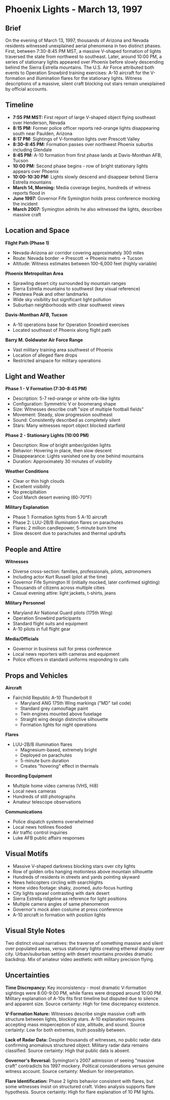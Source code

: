 # Phoenix Lights - March 13, 1997

## Brief
On the evening of March 13, 1997, thousands of Arizona and Nevada residents witnessed unexplained aerial phenomena in two distinct phases. First, between 7:30-8:45 PM MST, a massive V-shaped formation of lights traversed the state from northwest to southeast. Later, around 10:00 PM, a series of stationary lights appeared over Phoenix before slowly descending behind the Sierra Estrella mountains. The U.S. Air Force attributed both events to Operation Snowbird training exercises: A-10 aircraft for the V-formation and illumination flares for the stationary lights. Witness descriptions of a massive, silent craft blocking out stars remain unexplained by official accounts.

## Timeline
- **7:55 PM MST:** First report of large V-shaped object flying southeast over Henderson, Nevada
- **8:15 PM:** Former police officer reports red-orange lights disappearing south near Paulden, Arizona
- **8:17 PM:** Sightings of V-formation lights over Prescott Valley
- **8:30-8:45 PM:** Formation passes over northwest Phoenix suburbs including Glendale
- **8:45 PM:** A-10 formation from first phase lands at Davis-Monthan AFB, Tucson
- **10:00 PM:** Second phase begins - row of bright stationary lights appears over Phoenix
- **10:00-10:30 PM:** Lights slowly descend and disappear behind Sierra Estrella mountains
- **March 14, Morning:** Media coverage begins, hundreds of witness reports flood in
- **June 1997:** Governor Fife Symington holds press conference mocking the incident
- **March 2007:** Symington admits he also witnessed the lights, describes massive craft

## Location and Space
**Flight Path (Phase 1)**
- Nevada-Arizona air corridor covering approximately 300 miles
- Route: Nevada border → Prescott → Phoenix metro → Tucson
- Altitude: Witness estimates between 100-6,000 feet (highly variable)

**Phoenix Metropolitan Area**
- Sprawling desert city surrounded by mountain ranges
- Sierra Estrella mountains to southwest (key visual reference)
- Piestewa Peak and other landmarks
- Wide sky visibility but significant light pollution
- Suburban neighborhoods with clear southwest views

**Davis-Monthan AFB, Tucson**
- A-10 operations base for Operation Snowbird exercises
- Located southeast of Phoenix along flight path

**Barry M. Goldwater Air Force Range**
- Vast military training area southwest of Phoenix
- Location of alleged flare drops
- Restricted airspace for military operations

## Light and Weather
**Phase 1 - V Formation (7:30-8:45 PM)**
- Description: 5-7 red-orange or white orb-like lights
- Configuration: Symmetric V or boomerang shape
- Size: Witnesses describe craft "size of multiple football fields"
- Movement: Steady, slow progression southeast
- Sound: Consistently described as completely silent
- Stars: Many witnesses report object blocked starfield

**Phase 2 - Stationary Lights (10:00 PM)**
- Description: Row of bright amber/golden lights
- Behavior: Hovering in place, then slow descent
- Disappearance: Lights vanished one by one behind mountains
- Duration: Approximately 30 minutes of visibility

**Weather Conditions**
- Clear or thin high clouds
- Excellent visibility
- No precipitation
- Cool March desert evening (60-70°F)

**Military Explanation**
- Phase 1: Formation lights from 5 A-10 aircraft
- Phase 2: LUU-2B/B illumination flares on parachutes
- Flares: 2 million candlepower, 5-minute burn time
- Slow descent due to parachutes and thermal updrafts

## People and Attire
**Witnesses**
- Diverse cross-section: families, professionals, pilots, astronomers
- Including actor Kurt Russell (pilot at the time)
- Governor Fife Symington III (initially mocked, later confirmed sighting)
- Thousands of citizens across multiple cities
- Casual evening attire: light jackets, t-shirts, jeans

**Military Personnel**
- Maryland Air National Guard pilots (175th Wing)
- Operation Snowbird participants
- Standard flight suits and equipment
- A-10 pilots in full flight gear

**Media/Officials**
- Governor in business suit for press conference
- Local news reporters with cameras and equipment
- Police officers in standard uniforms responding to calls

## Props and Vehicles
**Aircraft**
- Fairchild Republic A-10 Thunderbolt II
  - Maryland ANG 175th Wing markings ("MD" tail code)
  - Standard grey camouflage paint
  - Twin engines mounted above fuselage
  - Straight wing design distinctive silhouette
  - Formation lights for night operations

**Flares**
- LUU-2B/B illumination flares
  - Magnesium-based, extremely bright
  - Deployed on parachutes
  - 5-minute burn duration
  - Creates "hovering" effect in thermals

**Recording Equipment**
- Multiple home video cameras (VHS, Hi8)
- Local news cameras
- Hundreds of still photographs
- Amateur telescope observations

**Communications**
- Police dispatch systems overwhelmed
- Local news hotlines flooded
- Air traffic control inquiries
- Luke AFB public affairs responses

## Visual Motifs
- Massive V-shaped darkness blocking stars over city lights
- Row of golden orbs hanging motionless above mountain silhouette
- Hundreds of residents in streets and yards pointing skyward
- News helicopters circling with searchlights
- Home video footage: shaky, zoomed, auto-focus hunting
- City lights sprawl contrasting with dark desert
- Sierra Estrella ridgeline as reference for light positions
- Multiple camera angles of same phenomenon
- Governor's mock alien costume at press conference
- A-10 aircraft in formation with position lights

## Visual Style Notes
Two distinct visual narratives: the traverse of something massive and silent over populated areas, versus stationary lights creating ethereal display over city. Urban/suburban setting with desert mountains provides dramatic backdrop. Mix of amateur video aesthetic with military precision flying.

## Uncertainties
**Time Discrepancy:** Key inconsistency - most dramatic V-formation sightings were 8:00-9:00 PM, while flares were dropped around 10:00 PM. Military explanation of A-10s fits first timeline but disputed due to silence and apparent size. Source certainty: High for time discrepancy existence.

**V-Formation Nature:** Witnesses describe single massive craft with structure between lights, blocking stars. A-10 explanation requires accepting mass misperception of size, altitude, and sound. Source certainty: Low for both extremes, truth possibly between.

**Lack of Radar Data:** Despite thousands of witnesses, no public radar data confirming anomalous structured object. Military radar data remains classified. Source certainty: High that public data is absent.

**Governor's Reversal:** Symington's 2007 admission of seeing "massive craft" contradicts his 1997 mockery. Political considerations versus genuine witness account. Source certainty: Medium for interpretation.

**Flare Identification:** Phase 2 lights behavior consistent with flares, but some witnesses insist on structured craft. Video analysis supports flare hypothesis. Source certainty: High for flare explanation of 10 PM lights.
